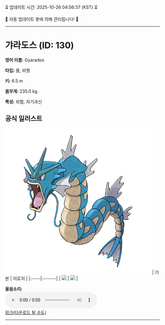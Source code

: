 
⏳ 업데이트 시간: 2025-10-26 04:56:37 (KST) ⏳

🤖 자동 업데이트 봇에 의해 관리됩니다! 🤖

---

# 갸라도스 (ID: 130)
**영어 이름:** Gyarados

**타입:** 물, 비행

**키:** 6.5 m

**몸무게:** 235.0 kg

**특성:** 위협, 자기과신

## 공식 일러스트
![](https://raw.githubusercontent.com/PokeAPI/sprites/master/sprites/pokemon/other/official-artwork/130.png)
| 기본 | 이로치 |
|:----:|:------:|
| <img src="http://play.pokemonshowdown.com/sprites/ani/gyarados.gif" width="200"> | <img src="http://play.pokemonshowdown.com/sprites/ani-shiny/gyarados.gif" width="200"> |

**울음소리:**<br><audio controls src="https://raw.githubusercontent.com/PokeAPI/cries/main/cries/pokemon/latest/130.ogg"></audio><br> [링크(다운로드 될 수도)](https://raw.githubusercontent.com/PokeAPI/cries/main/cries/pokemon/latest/130.ogg)


---
